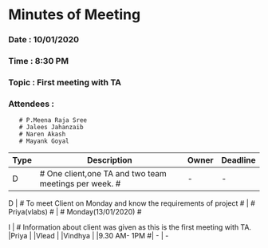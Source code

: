 # Minutes of Meeting

### Date : 10/01/2020
### Time : 8:30 PM
### Topic : First meeting with TA
### Attendees :
       # P.Meena Raja Sree  
       # Jalees Jahanzaib
       # Naren Akash
       # Mayank Goyal

Type | Description | Owner | Deadline
---- | ---- | ---- | ----
D | # One client,one TA and two team meetings per week. #| - | -

D | # To meet Client on Monday and know the requirements of project  # | #  Priya(vlabs)  # | # Monday(13/01/2020) #

I | # Information about client was given as this is the first meeting with TA. 
  |Priya   |
  |Vlead   |
  |Vindhya |
  |9.30 AM- 1PM  #| - | -

